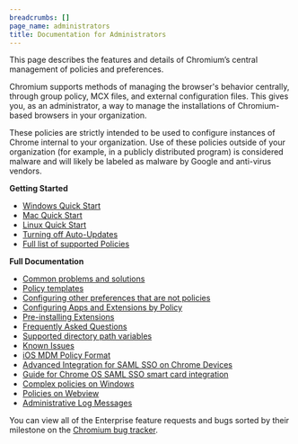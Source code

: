 ```yaml
---
breadcrumbs: []
page_name: administrators
title: Documentation for Administrators
---
```


This page describes the features and details of Chromium’s central management of
policies and preferences.

Chromium supports methods of managing the browser's behavior centrally, through
group policy, MCX files, and external configuration files. This gives you, as an
administrator, a way to manage the installations of Chromium-based browsers in
your organization.

These policies are strictly intended to be used to configure instances of Chrome
internal to your organization. Use of these policies outside of your
organization (for example, in a publicly distributed program) is considered
malware and will likely be labeled as malware by Google and anti-virus vendors.

**Getting Started**

*   [Windows Quick Start](/administrators/windows-quick-start)
*   [Mac Quick Start](/administrators/mac-quick-start)
*   [Linux Quick Start](/administrators/linux-quick-start)
*   [Turning off Auto-Updates](/administrators/turning-off-auto-updates)
*   [Full list of supported
            Policies](https://chromeenterprise.google/policies/)

**Full Documentation**

*   [Common problems and
            solutions](/administrators/common-problems-and-solutions)
*   [Policy templates](/administrators/policy-templates)
*   [Configuring other preferences that are not
            policies](/administrators/configuring-other-preferences)
*   [Configuring Apps and Extensions by
            Policy](/administrators/configuring-policy-for-extensions)
*   [Pre-installing
            Extensions](/administrators/pre-installed-extensions)
*   [Frequently Asked
            Questions](/administrators/frequently-asked-questions)
*   [Supported directory path
            variables](/administrators/policy-list-3/user-data-directory-variables)
*   [Known Issues](http://code.google.com/p/chromium/issues/list)
*   [iOS MDM Policy Format](/administrators/ios-mdm-policy-format)
*   [Advanced Integration for SAML SSO on Chrome
            Devices](/administrators/advanced-integration-for-saml-sso-on-chrome-devices)
*   [Guide for Chrome OS SAML SSO smart card
            integration](/administrators/guide-for-chrome-os-saml-sso-smart-card-integration)
*   [Complex policies on
            Windows](/administrators/complex-policies-on-windows)
*   [Policies on
            Webview](https://chromium.googlesource.com/chromium/src/+/master/docs/webview_policies.md)
*   [Administrative Log Messages](/administrators/log-messages)

You can view all of the Enterprise feature requests and bugs sorted by their
milestone on the [Chromium bug
tracker](http://code.google.com/p/chromium/issues/list).